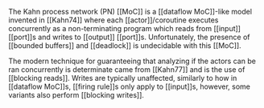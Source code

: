 The Kahn process network (PN) [[MoC]] is a [[dataflow MoC]]-like model invented in [[Kahn74]] where each [[actor]]/coroutine executes concurrently as a non-terminating program which reads from [[input]] [[port]]s and writes to [[output]] [[port]]s. Unfortunately, the presence of [[bounded buffers]] and [[deadlock]] is undecidable with this [[MoC]].

The modern technique for guaranteeing that analyzing if the actors can be ran concurrently is determinate came from [[Kahn77]] and is the use of [[blocking reads]]. Writes are typically unaffected, similarly to how in [[dataflow MoC]]s, [[firing rule]]s only apply to [[input]]s, however, some variants also perform [[blocking writes]].